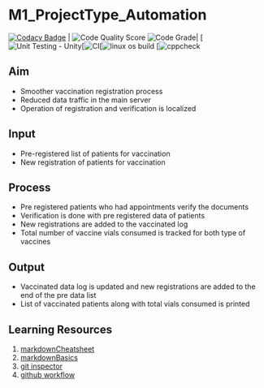 # M1_ProjectType_Automation
[![Codacy Badge](https://app.codacy.com/project/badge/Grade/f2a39eea0a6942a0b7ab20bc0a1b6fe5)](https://www.codacy.com/gh/sivani4261999/M1_ProjectType_Automation/dashboard?utm_source=github.com&amp;utm_medium=referral&amp;utm_content=sivani4261999/M1_ProjectType_Automation&amp;utm_campaign=Badge_Grade) | ![Code Quality Score](https://api.codiga.io/project/29815/score/svg) ![Code Grade](https://api.codiga.io/project/29815/status/svg)| [![Unit Testing - Unity](https://github.com/sivani4261999/M1_ProjectType_Automation/actions/workflows/unity.yml/badge.svg)[![CI](https://github.com/sivani4261999/M1_ProjectType_Automation/actions/workflows/main.yml/badge.svg)[![linux os build](https://github.com/sivani4261999/M1_ProjectType_Automation/actions/workflows/c-build.yml/badge.svg) [![cppcheck](https://github.com/sivani4261999/M1_ProjectType_Automation/actions/workflows/cppcheck.yml/badge.svg)


## Aim
* Smoother vaccination registration process
* Reduced data traffic in the main server
* Operation of registration and verification is localized
## Input
* Pre-registered list of patients for vaccination
* New registration of patients for vaccination
## Process
* Pre registered patients who had appointments verify the documents
* Verification is done with pre registered data of patients
* New registrations are added to the vaccinated log
* Total number of vaccine vials consumed is tracked for both type of vaccines
## Output
* Vaccinated data log is updated and new registrations are added to the end of the pre data list
* List of vaccinated patients along with total vials consumed is printed
## Learning Resources
1. [markdownCheatsheet](https://github.com/adam-p/markdown-here/wiki/Markdown-Cheatsheet)
2. [markdownBasics](https://guides.github.com/features/mastering-markdown/)
3. [git inspector](https://github.com/ejwa/gitinspector.git)
4. [github workflow](https://docs.github.com/en/actions/learn-github-action)

